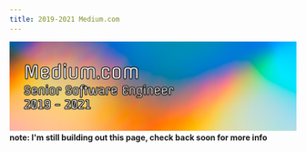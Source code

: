 ```yaml
---
title: 2019-2021 Medium.com
---
```

![medium banner](img/medium.png)
__note: I'm still building out this page, check back soon for more info__